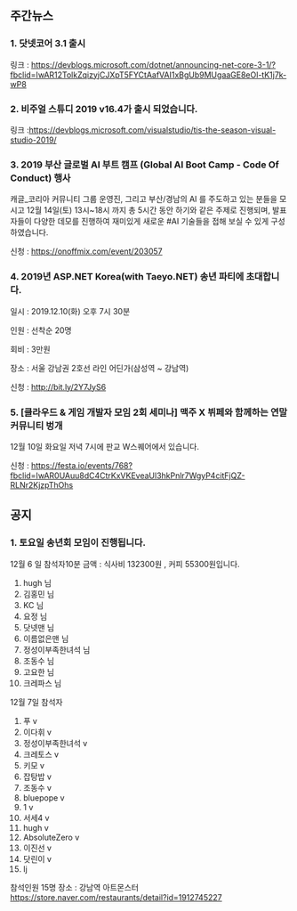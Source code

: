 ## 주간뉴스

### 1. 닷넷코어 3.1 출시 

링크 : https://devblogs.microsoft.com/dotnet/announcing-net-core-3-1/?fbclid=IwAR12TolkZqizyjCJXpT5FYCtAafVAI1xBgUb9MUgaaGE8eOl-tK1j7k-wP8

### 2. 비주얼 스튜디 2019 v16.4가 출시 되었습니다. 

링크 :https://devblogs.microsoft.com/visualstudio/tis-the-season-visual-studio-2019/

### 3. 2019 부산 글로벌 AI 부트 캠프 (Global AI Boot Camp - Code Of Conduct) 행사

캐글_코리아 커뮤니티 그룹 운영진, 그리고 부산/경남의 AI 를 주도하고 있는 분들을 모시고
12월 14일(토) 13시~18시 까지 총 5시간 동안 하기와 같은 주제로 진행되며, 발표자들이 다양한 데모를 진행하여 
재미있게 새로운 #AI 기술들을 접해 보실 수 있게 구성하였습니다.

신청 : https://onoffmix.com/event/203057

### 4. 2019년 ASP.NET Korea(with Taeyo.NET) 송년 파티에 초대합니다.

일시 : 2019.12.10(화) 오후 7시 30분

인원 : 선착순 20명

회비 : 3만원

장소 : 서울 강남권 2호선 라인 어딘가(삼성역 ~ 강남역)

신청 : http://bit.ly/2Y7JyS6

### 5. [클라우드 & 게임 개발자 모임 2회 세미나] 맥주 X 뷔페와 함께하는 연말 커뮤니티 벙개
12월 10일 화요일 저녁 7시에 판교 W스퀘어에서 있습니다.

신청 : https://festa.io/events/768?fbclid=IwAR0UAuu8dC4CtrKxVKEveaUl3hkPnlr7WgyP4citFjQZ-RLNr2KjzpThOhs



## 공지 

### 1. 토요일 송년회 모임이 진행됩니다.
12월 6 일 참석자10분 
금액 : 식사비 132300원 , 커피 55300원입니다. 
1) hugh 님
2) 김홍민 님
3) KC 님
4) 요정 님
5) 닷넷맨 님 
6) 이름없은맨 님 
7) 정성이부족한녀석 님
8) 조동수 님
9) 고요한 님 
10) 크레파스 님 

12월 7일 참석자
1) 푸 v
2) 이다휘 v 
3) 정성이부족한녀석 v 
4) 크레토스 v 
5) 키모 v
6) 잡탕밥 v
7) 조동수 v 
8) bluepope v 
9) 1 v
10) 서세4 v
11) hugh v
12) AbsoluteZero v
13) 이진선 v
14) 닷린이 v
15) lj

참석인원 15명 
장소 : 강남역 아트몬스터 
https://store.naver.com/restaurants/detail?id=1912745227
